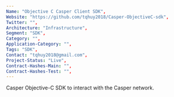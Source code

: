 ```yaml
---
Name: "Objective C Casper Client SDK",
Website: "https://github.com/tqhuy2018/Casper-ObjectiveC-sdk",
Twitter: "",
Architecture: "Infrastructure",
Segment: "SDK",
Category: "",
Application-Category: "",
Tags: "SDK",
Contact: "tqhuy2018@gmail.com",
Project-Status: "Live",
Contract-Hashes-Main: "",
Contract-Hashes-Test: "",
---
```

<!--lang:en--> 
Casper Objective-C SDK to interact with the Casper network.
<!--lang:es--] 

<!--lang:de--] 

<!--lang:fr--] 

<!--lang:pl--] 

<!--lang:uk--] 

[!--lang:*-->  
